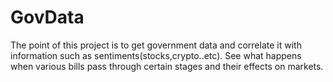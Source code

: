 # GovData
The point of this project is to get government data and correlate it with information such as sentiments(stocks,crypto..etc). 
See what happens when various bills pass through certain stages and their effects on markets.
